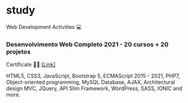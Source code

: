 # study
Web Development Activities :computer:

### Desenvolvimento Web Completo 2021 - 20 cursos + 20 projetos
Certificate :man_student: [[Link]](https://www.udemy.com/certificate/UC-d2a53415-6284-4828-8291-ba1e2e8e10f6/)

HTML5, CSS3, JavaScript, Bootstrap 5, ECMAScript 2015 - 2021, PHP7, Object-oriented programming, MySQL Database, AJAX, Architectural design MVC, JQuery, API Slim Framework, WordPress, SASS, IONIC and more.
